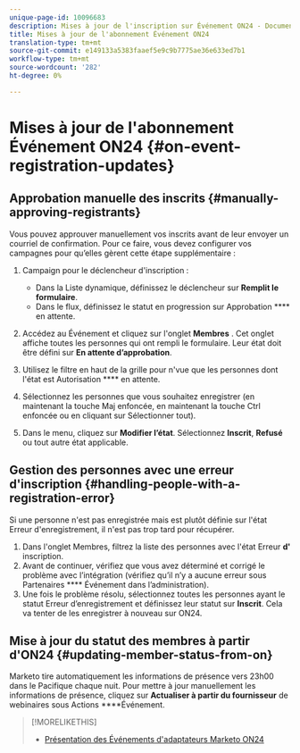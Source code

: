 ```yaml
---
unique-page-id: 10096683
description: Mises à jour de l'inscription sur Événement ON24 - Documents marketing - Documentation du produit
title: Mises à jour de l'abonnement Événement ON24
translation-type: tm+mt
source-git-commit: e149133a5383faaef5e9c9b7775ae36e633ed7b1
workflow-type: tm+mt
source-wordcount: '282'
ht-degree: 0%

---
```



# Mises à jour de l&#39;abonnement Événement ON24 {#on-event-registration-updates}

## Approbation manuelle des inscrits {#manually-approving-registrants}

Vous pouvez approuver manuellement vos inscrits avant de leur envoyer un courriel de confirmation. Pour ce faire, vous devez configurer vos campagnes pour qu’elles gèrent cette étape supplémentaire :

1. Campaign pour le déclencheur d&#39;inscription :

   * Dans la Liste dynamique, définissez le déclencheur sur **Remplit le formulaire**.
   * Dans le flux, définissez le statut en progression sur Approbation **** en attente.

1. Accédez au Événement et cliquez sur l&#39;onglet **Membres** . Cet onglet affiche toutes les personnes qui ont rempli le formulaire. Leur état doit être défini sur **En attente d’approbation**.
1. Utilisez le filtre en haut de la grille pour n&#39;vue que les personnes dont l&#39;état est Autorisation **** en attente.
1. Sélectionnez les personnes que vous souhaitez enregistrer (en maintenant la touche Maj enfoncée, en maintenant la touche Ctrl enfoncée ou en cliquant sur Sélectionner tout).
1. Dans le menu, cliquez sur **Modifier l’état**. Sélectionnez **Inscrit**, **Refusé** ou tout autre état applicable.

## Gestion des personnes avec une erreur d&#39;inscription {#handling-people-with-a-registration-error}

Si une personne n&#39;est pas enregistrée mais est plutôt définie sur l&#39;état Erreur d&#39;enregistrement, il n&#39;est pas trop tard pour récupérer.

1. Dans l&#39;onglet Membres, filtrez la liste des personnes avec l&#39;état Erreur **d&#39;** inscription.
1. Avant de continuer, vérifiez que vous avez déterminé et corrigé le problème avec l’intégration (vérifiez qu’il n’y a aucune erreur sous Partenaires **** Événement dans l’administration).
1. Une fois le problème résolu, sélectionnez toutes les personnes ayant le statut Erreur d’enregistrement et définissez leur statut sur **Inscrit**. Cela va tenter de les enregistrer à nouveau sur ON24.

## Mise à jour du statut des membres à partir d&#39;ON24 {#updating-member-status-from-on}

Marketo tire automatiquement les informations de présence vers 23h00 dans le Pacifique chaque nuit. Pour mettre à jour manuellement les informations de présence, cliquez sur **Actualiser à partir du fournisseur** de webinaires sous Actions ****&#x200B;Événement.

>[!MORELIKETHIS]
>
>* [Présentation des Événements d&#39;adaptateurs Marketo ON24](understanding-marketo-on24-adapter-events.md)

>



